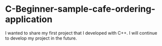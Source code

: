 # C-Beginner-sample-cafe-ordering-application

I wanted to share my first project that I developed with C++. I will continue to develop my project in the future.
